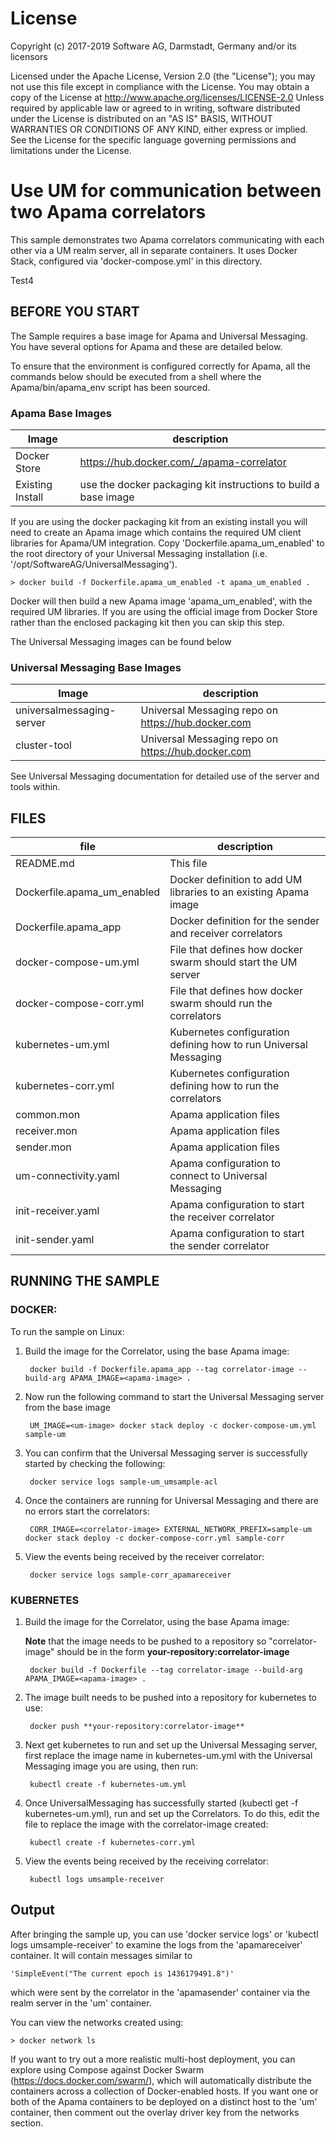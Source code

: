 License
=======
Copyright (c) 2017-2019 Software AG, Darmstadt, Germany and/or its licensors

Licensed under the Apache License, Version 2.0 (the "License"); you may not use this
file except in compliance with the License. You may obtain a copy of the License at
http://www.apache.org/licenses/LICENSE-2.0
Unless required by applicable law or agreed to in writing, software distributed under the
License is distributed on an "AS IS" BASIS, WITHOUT WARRANTIES OR CONDITIONS OF ANY KIND,
either express or implied. 
See the License for the specific language governing permissions and limitations under the License.


Use UM for communication between two Apama correlators
======================================================
This sample demonstrates two Apama correlators communicating with each other
via a UM realm server, all in separate containers. It uses Docker Stack,
configured via 'docker-compose.yml' in this directory.

Test4
## BEFORE YOU START 

The Sample requires a base image for Apama and Universal Messaging. You have
several options for Apama and these are detailed below.

To ensure that the environment is configured correctly for Apama, all the 
commands below should be executed from a shell where the Apama/bin/apama_env 
script has been sourced.

### Apama Base Images
| Image                     |description                                                         |
|---------------------------|--------------------------------------------------------------------|
|Docker Store               | https://hub.docker.com/_/apama-correlator                   |
|Existing Install           | use the docker packaging kit instructions to build a base image    |

If you are using the docker packaging kit from an existing install you will
need to create an Apama image which contains the required UM client libraries
for Apama/UM integration. Copy 'Dockerfile.apama_um_enabled' to the root
directory of your Universal Messaging installation (i.e.
'/opt/SoftwareAG/UniversalMessaging').

    > docker build -f Dockerfile.apama_um_enabled -t apama_um_enabled .

Docker will then build a new Apama image 'apama_um_enabled', with the required
UM libraries. If you are using the official image from Docker Store rather
than the enclosed packaging kit then you can skip this step.

The Universal Messaging images can be found below 

### Universal Messaging Base Images
| Image                     |description                                                         |
|---------------------------|--------------------------------------------------------------------|
|universalmessaging-server  | Universal Messaging repo on https://hub.docker.com               |
|cluster-tool               | Universal Messaging repo on https://hub.docker.com               |

See Universal Messaging documentation for detailed use of the server and tools within.

## FILES
| file                       |description                                                         |
|----------------------------|--------------------------------------------------------------------|
|README.md                   | This file                                                          |
|Dockerfile.apama_um_enabled | Docker definition to add UM libraries to an existing Apama image   |
|Dockerfile.apama_app        | Docker definition for the sender and receiver correlators          |
|docker-compose-um.yml       | File that defines how docker swarm should start the UM server      |
|docker-compose-corr.yml     | File that defines how docker swarm should run the correlators      |
|kubernetes-um.yml           | Kubernetes configuration defining how to run Universal Messaging   |
|kubernetes-corr.yml         | Kubernetes configuration defining how to run the correlators       |
|common.mon                  | Apama application files                                            |
|receiver.mon                | Apama application files                                            |
|sender.mon                  | Apama application files                                            |
|um-connectivity.yaml        | Apama configuration to connect to Universal Messaging              |
|init-receiver.yaml          | Apama configuration to start the receiver correlator               |
|init-sender.yaml            | Apama configuration to start the sender correlator                 |

## RUNNING THE SAMPLE

### DOCKER:
To run the sample on Linux:

1. Build the image for the Correlator, using the base Apama image:

        docker build -f Dockerfile.apama_app --tag correlator-image --build-arg APAMA_IMAGE=<apama-image> .
 
2. Now run the following command to start the Universal Messaging server from the base image
    
        UM_IMAGE=<um-image> docker stack deploy -c docker-compose-um.yml sample-um
   
3. You can confirm that the Universal Messaging server is successfully started by checking the following:
 
        docker service logs sample-um_umsample-acl

4. Once the containers are running for Universal Messaging and there are no errors start the correlators:
 
        CORR_IMAGE=<correlator-image> EXTERNAL_NETWORK_PREFIX=sample-um docker stack deploy -c docker-compose-corr.yml sample-corr

5. View the events being received by the receiver correlator:

        docker service logs sample-corr_apamareceiver

### KUBERNETES

1. Build the image for the Correlator, using the base Apama image:

	 __Note__ that the image needs to be pushed to a repository so
	 "correlator-image" should be in the form
	 **your-repository:correlator-image**

        docker build -f Dockerfile --tag correlator-image --build-arg APAMA_IMAGE=<apama-image> .

2. The image built needs to be pushed into a repository for kubernetes to use:

        docker push **your-repository:correlator-image**

3. Next get kubernetes to run and set up the Universal Messaging server, first
	replace the image name in kubernetes-um.yml with the Universal Messaging
	image you are using, then run:

        kubectl create -f kubernetes-um.yml

4. Once UniversalMessaging has successfully started (kubectl get -f
	kubernetes-um.yml), run and set up the Correlators.  To do this, edit the
   file to replace the image with the correlator-image created:

        kubectl create -f kubernetes-corr.yml

5. View the events being received by the receiving correlator:

        kubectl logs umsample-receiver

Output
------

After bringing the sample up, you can use 'docker service logs' or 'kubectl
logs umsample-receiver' to examine the logs from the 'apamareceiver' container. It will
contain messages similar to 

    'SimpleEvent("The current epoch is 1436179491.8")'

which were sent by the correlator in the 'apamasender' container via the realm
server in the 'um' container.

You can view the networks created using:

    > docker network ls

If you want to try out a more realistic multi-host deployment, you can explore
using Compose against Docker Swarm (https://docs.docker.com/swarm/), which
will automatically distribute the containers across a collection of
Docker-enabled hosts. If you want one or both of the Apama containers to be
deployed on a distinct host to the 'um' container, then comment out the overlay
driver key from the networks section.

